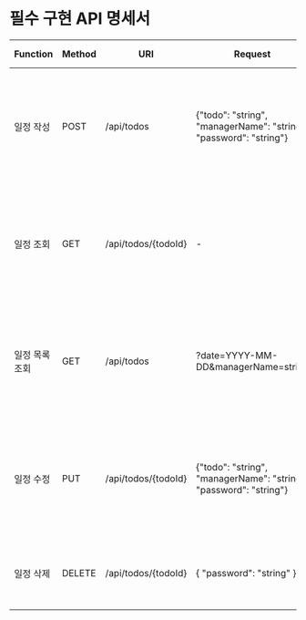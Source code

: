 # 필수 구현 API 명세서

| Function | Method | URI                 | Request                                                           | Response                                                                                                                       | Status Code                           |
|----------|--------|---------------------|-------------------------------------------------------------------|--------------------------------------------------------------------------------------------------------------------------------|---------------------------------------|
| 일정 작성    | POST   | /api/todos          | {"todo": "string", "managerName": "string", "password": "string"} | {"id": 1, "todo": "string", "managerName": "string", "createdAt": "2024-08-10T00:00:00", "updatedAt": "2024-08-10T00:00:00"}   | 200: OK                               |
| 일정 조회    | GET    | /api/todos/{todoId} | -                                                                 | {"id": 1, "todo": "string", "managerName": "string", "createdAt": "2024-08-10T00:00:00", "updatedAt": "2024-08-10T00:00:00"}   | 200: OK<br>500: Internal Server Error |
| 일정 목록 조회 | GET    | /api/todos          | ?date=YYYY-MM-DD&managerName=string                               | [{"id": 1, "todo": "string", "managerName": "string", "createdAt": "2024-08-10T00:00:00", "updatedAt": "2024-08-10T00:00:00"}] | 200: OK                               |
| 일정 수정    | PUT    | /api/todos/{todoId} | {"todo": "string", "managerName": "string", "password": "string"} | {"id": 1, "todo": "string", "managerName": "string", "createdAt": "2024-08-10T00:00:00", "updatedAt": "2024-08-10T00:00:00"}   | 200: OK<br>500: Internal Server Error |
| 일정 삭제    | DELETE | /api/todos/{todoId} | { "password": "string" }                                          | -                                                                                                                              | 200: OK<br>500: Internal Server Error |#   p r e p a r e - s p r i n g  
 